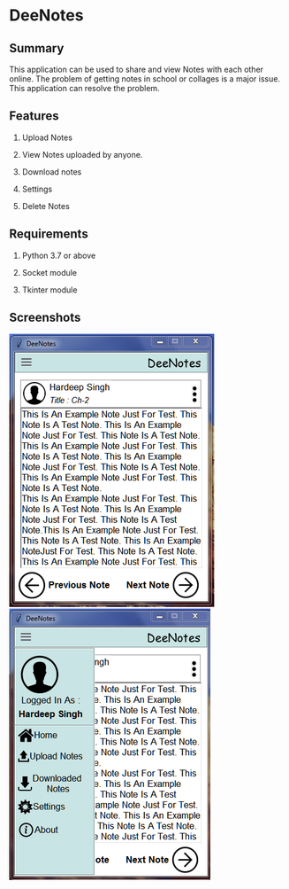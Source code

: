 # DeeNotes

## Summary
This application can be used to share and view Notes with each other online. The problem of getting notes in school or collages is a major issue. This application can resolve the problem.

## Features

1. Upload Notes

2. View Notes uploaded by anyone.

3. Download notes

4. Settings

5. Delete Notes

## Requirements
1. Python 3.7 or above

2. Socket module

3. Tkinter module

## Screenshots

![image](screenshot1.png)
![image](screenshot2.png)
